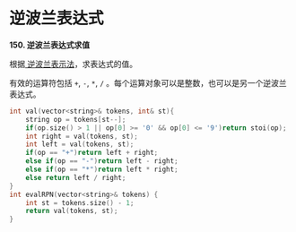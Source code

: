 # 逆波兰表达式

**150. 逆波兰表达式求值**

根据[ 逆波兰表示法](https://baike.baidu.com/item/%E9%80%86%E6%B3%A2%E5%85%B0%E5%BC%8F/128437)，求表达式的值。

有效的运算符包括 `+`, `-`, `*`, `/` 。每个运算对象可以是整数，也可以是另一个逆波兰表达式。

```cpp
int val(vector<string>& tokens, int& st){
    string op = tokens[st--];
    if(op.size() > 1 || op[0] >= '0' && op[0] <= '9')return stoi(op);
    int right = val(tokens, st);
    int left = val(tokens, st);
    if(op == "+")return left + right;
    else if(op == "-")return left - right;
    else if(op == "*")return left * right;
    else return left / right;
}
int evalRPN(vector<string>& tokens) {
    int st = tokens.size() - 1;
    return val(tokens, st);
}
```

